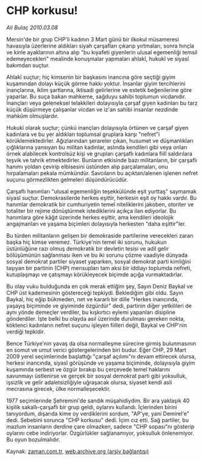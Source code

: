 # CHP korkusu!

*Ali Bulaç 2010.03.08*

<tr><td class="metin" colspan="2" style="padding-top: 20px; padding-left: 5px; ">Mersin'de bir grup CHP'li kadının 3 Mart günü bir ilkokul müsameresi havasıyla üzerlerine aldıkları siyah çarşafları çıkarıp yırtmaları, sonra hınçla ve kinle ayaklarının altına alıp "bu kıyafeti giyenlerin ulusal egemenliği temsil edemeyecekleri" mealinde konuşmalar yapmaları ahlakî, hukukî ve siyasî bakımdan suçtur.</td></tr><tr><td class="metin" colspan="2" style="padding-top: 20px; padding-left: 5px; "><p>Ahlakî suçtur; hiç kimsenin bir başkasını inancına göre seçtiği giyim kuşamından dolayı küçük görme hakkı yoktur. İnsanlar giyim tercihlerini inançlarına, iklim şartlarına, iktisadi gelirlerine ve estetik beğenilerine göre yaparlar. Bu suça bakan mahkeme, sağduyu sahibi toplumun vicdanıdır. İnançları veya geleneksel telakkileri dolayısıyla çarşaf giyen kadınları bu tarz küçük düşürmeye çalışanlar vicdan ve iz'an sahibi insanlar nezdinde mahkûm olmuşlardır.
<p>Hukukî olarak suçtur; çünkü inançları dolayısıyla örtünen ve çarşaf giyen kadınlara ve bu yer aldıkları toplumsal gruplara karşı "nefret"i körüklemektedirler. Ağızlarından şerareler çıkan, husumet ve düşmanlıkları çığlıklarına yansıyan bu militan kadınlar, aslında kendileri gibi veya onları örnek alabilecek kontrolsüz kişi ve grupları çarşaflı kadınlara fiilî saldırılara teşvik ve tahrik etmektedirler. Bunların etkisinde bazı militanların, bir çarşaflı hanımı yoldan çevirip elbisesini üstünden alıp parçalamaları, onu hırpalamaları pekala mümkündür. Savcıların bu açıktan/alenen işlenen nefret suçunu görmezlikten gelmeleri düşündürücüdür.
<p>Çarşaflı hanımları "ulusal egemenliğin teşekkülünde eşit yurttaş" saymamak siyasî suçtur. Demokrasilerde herkes eşittir, herkesin eşit oy hakkı vardır. Bu hanımlar demokratik bir cumhuriyetin temel niteliklerini jakoben, otoriter ve totaliter bir rejime dönüştürmek istediklerini açıkça ilan ediyorlar. Bu hanımlara göre kâğıt üzerinde herkes eşittir, ama kendileri ideolojik angajmanları ve yaşama biçimleri dolayısıyla herkesten "daha eşittir"ler.
<p>Bu türden militanların gelişen bir demokraside partilerine verecekleri zararı başka hiç kimse veremez. Türkiye'nin temel iki sorunu, hukukun üstünlüğüne razı olmuş demokratik bir devletin tesisi ve adil gelir bölüşümünün sağlanması iken ve bu iki sorunu çözme vaadiyle dünyada sosyal demokrat partiler siyaset yaparken, sosyal demokrat parti kimliğini taşıyan bir partinin (CHP) mensupları tam aksi bir iddiayı toplumda nefreti, kutuplaşmayı ve çatışmayı körükleyecek biçimde açığa vurmaktadırlar.
<p>Bu olay vuku bulduğunda en çok merak ettiğim şey, Sayın Deniz Baykal ve CHP üst kademesinin göstereceği tepkiydi. Beklediğim gibi oldu. Sayın Baykal, hiç eğip bükmeden, net ve kararlı bir dille "Herkes inancında, yaşayış biçiminde ve giyiminde özgürdür" dedi, partinin diğer yetkilileri de aynı yönde demeçler verdiler, bu kışkırtıcı eylemi yapanları disipline gönderdiler. İşte belki bu olayda asıl üzerinde durulması gereken nokta, köktenci kadınların nefret suçunu işleyen fiilleri değil, Baykal ve CHP'nin verdiği tepkidir.
<p>Bence Türkiye'nin yavaş da olsa normalleşme sürecine girmiş bulunmasının en somut ve umut verici göstergelerinden biri budur. Eğer CHP, 29 Mart 2009 yerel seçimlerinde başlattığı "çarşaf açılımı"nı devam ettirecek olursa, herkesi inancında, siyasî görüşünde ve yaşama biçiminde, dolayısıyla giyim kuşamında serbest ve özgür bırakıp bu çerçevede temel haklarını savunmayı üstlenirse ve gerçek bir sosyal demokrat parti gibi yoksulluk, işsizlik ve gelir adaletsizliğiyle uğraşacak olursa, siyaset kendi asli mecrasına girecek, ülke normalleşecektir.
<p>1977 seçimlerinde Şehremini'de sandık müşahidiydim. Bir ara yaklaşık 40 kişilik sakallı-çarşaflı bir grup geldi, oylarını kullandı. İçlerinden birini tanıyordum, dışarıda kime oy verdiklerini sordum, "AP'ye, yani Demirel'e" dedi. Sebebini sorunca "CHP korkusu" dedi. İçim cız etti. Sağ partiler, bu mazlum insanların derdine çare olmazken, sadece "CHP sopası"nı gösterip oylarını cebe indiriyorlar. Özgürlükler sağlanamıyor, yoksulluk önlenemiyor. Bu oyun bozulmalıdır. <br/></p></p></p></p></p></p></p></td></tr>

Kaynak: [zaman.com.tr](http://zaman.com.tr/yazar.do?yazino=959044), [web.archive.org (arşiv bağlantısı)](http://web.archive.org/web/20100311193211/http://www.zaman.com.tr:80/yazar.do?yazino=959044)
